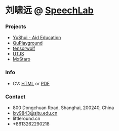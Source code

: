 # 刘啸远 @ [SpeechLab](https://speechlab.sjtu.edu.cn)

### Projects
- [YuShui - Aid Education](http://ys.littleround.cn)
- [QuPlayground](https://camelop.github.io/QuPlayground)
- [tensorwolf](https://github.com/camelop/tensorwolf)
- [UTJS](https://github.com/camelop/UTJS)
- [MxStaro](https://github.com/camelop/MxStaro)

### Info
- CV: [HTML](static/cv2018_09_15.html) or [PDF](static/cv_xiaoyuanliu_2018_09_15.pdf)

### Contact 
- 800 Dongchuan Road, Shanghai, 200240, China
- lxy9843@sjtu.edu.cn
- littleround.cn
- +8613262290218
